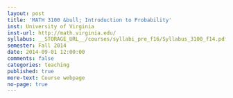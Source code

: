 ```yaml
---
layout: post
title: 'MATH 3100 &bull; Introduction to Probability'
inst: University of Virginia
inst-url: http://math.virginia.edu/
syllabus: __STORAGE_URL__/courses/syllabi_pre_f16/Syllabus_3100_f14.pdf
semester: Fall 2014
date: 2014-09-01 12:00:00
comments: false
categories: teaching
published: true
more-text: Course webpage
no-page: true
---
```

